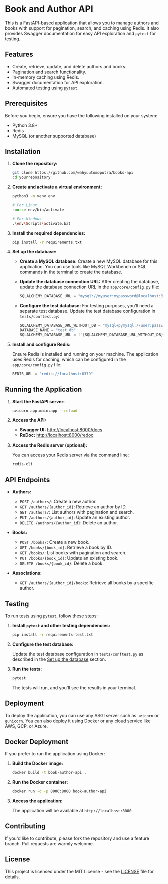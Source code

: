 # Book and Author API

This is a FastAPI-based application that allows you to manage authors and books with support for pagination, search, and caching using Redis. It also provides Swagger documentation for easy API exploration and `pytest` for testing.

## Features

- Create, retrieve, update, and delete authors and books.
- Pagination and search functionality.
- In-memory caching using Redis.
- Swagger documentation for API exploration.
- Automated testing using `pytest`.

## Prerequisites

Before you begin, ensure you have the following installed on your system:

- Python 3.8+
- Redis
- MySQL (or another supported database)

## Installation

1. **Clone the repository:**

    ```bash
    git clone https://github.com/wahyuutomoputra/books-api
    cd yourrepository
    ```

2. **Create and activate a virtual environment:**

    ```bash
    python3 -m venv env

    # For Linux
    source env/bin/activate

    # For Windows
    .\env\Scripts\activate.bat
    ```

3. **Install the required dependencies:**

    ```bash
    pip install -r requirements.txt
    ```

4. **Set up the database:**

    - **Create a MySQL database:**
      Create a new MySQL database for this application. You can use tools like MySQL Workbench or SQL commands in the terminal to create the database.

    - **Update the database connection URL:**
      After creating the database, update the database connection URL in the `app/core/config.py` file:

      ```python
      SQLALCHEMY_DATABASE_URL = "mysql://myuser:mypassword@localhost:3306/mydatabase"
      ```

    - **Configure the test database:**
      For testing purposes, you'll need a separate test database. Update the test database configuration in `tests/conftest.py`:

      ```python
      SQLALCHEMY_DATABASE_URL_WITHOUT_DB = "mysql+pymysql://user:password@localhost"
      DATABASE_NAME = "test_db"
      SQLALCHEMY_DATABASE_URL = f"{SQLALCHEMY_DATABASE_URL_WITHOUT_DB}/{DATABASE_NAME}"
      ```

5. **Install and configure Redis:**

    Ensure Redis is installed and running on your machine. The application uses Redis for caching, which can be configured in the `app/core/config.py` file:

    ```python
    REDIS_URL = "redis://localhost:6379"
    ```

## Running the Application

1. **Start the FastAPI server:**

    ```bash
    uvicorn app.main:app --reload
    ```

2. **Access the API:**

    - **Swagger UI:** [http://localhost:8000/docs](http://localhost:8000/docs)
    - **ReDoc:** [http://localhost:8000/redoc](http://localhost:8000/redoc)

3. **Access the Redis server (optional):**

    You can access your Redis server via the command line:

    ```bash
    redis-cli
    ```

## API Endpoints

- **Authors:**
  - `POST /authors/`: Create a new author.
  - `GET /authors/{author_id}`: Retrieve an author by ID.
  - `GET /authors/`: List authors with pagination and search.
  - `PUT /authors/{author_id}`: Update an existing author.
  - `DELETE /authors/{author_id}`: Delete an author.

- **Books:**
  - `POST /books/`: Create a new book.
  - `GET /books/{book_id}`: Retrieve a book by ID.
  - `GET /books/`: List books with pagination and search.
  - `PUT /books/{book_id}`: Update an existing book.
  - `DELETE /books/{book_id}`: Delete a book.

- **Associations:**
  - `GET /authors/{author_id}/books`: Retrieve all books by a specific author.

## Testing

To run tests using `pytest`, follow these steps:

1. **Install `pytest` and other testing dependencies:**

    ```bash
    pip install -r requirements-test.txt
    ```

2. **Configure the test database:**

    Update the test database configuration in `tests/conftest.py` as described in the [Set up the database](#set-up-the-database) section.

3. **Run the tests:**

    ```bash
    pytest
    ```

    The tests will run, and you'll see the results in your terminal.

## Deployment

To deploy the application, you can use any ASGI server such as `uvicorn` or `gunicorn`. You can also deploy it using Docker or any cloud service like AWS, GCP, or Azure.

## Docker Deployment

If you prefer to run the application using Docker:

1. **Build the Docker image:**

    ```bash
    docker build -t book-author-api .
    ```

2. **Run the Docker container:**

    ```bash
    docker run -d -p 8000:8000 book-author-api
    ```

3. **Access the application:**

    The application will be available at `http://localhost:8000`.

## Contributing

If you'd like to contribute, please fork the repository and use a feature branch. Pull requests are warmly welcome.

## License

This project is licensed under the MIT License - see the [LICENSE](LICENSE) file for details.
